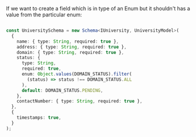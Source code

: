 If we want to create a field which is in type of an Enum but it shouldn't has a value from the particular enum:
```typescript

const UniversitySchema = new Schema<IUniversity, UniversityModel>(
  {
    name: { type: String, required: true },
    address: { type: String, required: true },
    domain: { type: String, required: true },
    status: {
      type: String,
      required: true,
      enum: Object.values(DOMAIN_STATUS).filter(
        (status) => status !== DOMAIN_STATUS.ALL
      ),
      default: DOMAIN_STATUS.PENDING,
    },
    contactNumber: { type: String, required: true },
  },
  {
    timestamps: true,
  }
);

```